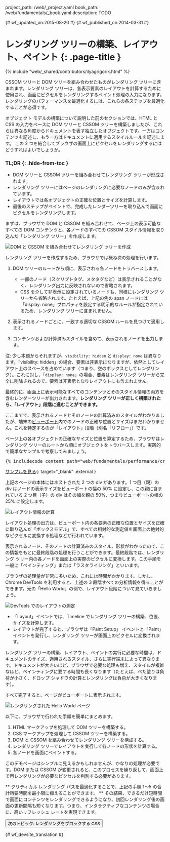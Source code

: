 project_path: /web/_project.yaml
book_path: /web/fundamentals/_book.yaml
description: TODO

{# wf_updated_on:2015-08-20 #}
{# wf_published_on:2014-03-31 #}

#  レンダリング ツリーの構築、レイアウト、ペイント {: .page-title }

{% include "web/_shared/contributors/ilyagrigorik.html" %}

CSSOM ツリーと DOM ツリーを組み合わせたものがレンダリング ツリーに含まれます。レンダリング ツリーは、各表示要素のレイアウトを計算するために使用され、画面にピクセルをレンダリングするペイント処理の入力になります。
レンダリングのパフォーマンスを最適化するには、これらの各ステップを最適化することが必須です。


オブジェクト モデルの構築について説明した前のセクションでは、HTML と CSS の入力をベースに DOM ツリーと CSSOM
ツリーを構築しましたが、これらは異なる角度からドキュメントを表す独立したオブジェクトです。一方はコンテンツを記述し、もう一方はドキュメントに適用するスタイルルールを記述します。
この 2 つを結合してブラウザの画面上にピクセルをレンダリングするにはどうすればよいでしょうか。


### TL;DR {: .hide-from-toc }
- DOM ツリーと CSSOM ツリーを組み合わせてレンダリング ツリーが形成されます。
- レンダリング ツリーにはページのレンダリングに必要なノードのみが含まれています。
- レイアウトでは各オブジェクトの正確な位置とサイズを計算します。
- 最後のステップがペイントで、完成したレンダーツリーを取り込んで画面にピクセルをレンダリングします。


まずは、ブラウザで DOM と CSSOM を組み合わせて、ページ上の表示可能なすべての DOM コンテンツと、各ノードのすべての CSSOM スタイル情報を取り込んだ「レンダリング ツリー」を作成します。

<img src="images/render-tree-construction.png" alt="DOM と CSSOM を組み合わせてレンダリング ツリーを作成" >

レンダリング ツリーを作成するため、ブラウザでは概ね次の処理を行います。

1. DOM ツリーのルートから順に、表示される各ノードをトラバースします。

    * 一部のノード（スクリプトタグ、メタタグなど）は表示されることがなく、レンダリング出力に反映されないので省略されます。
    * CSS を介して非表示に設定されているノードも、同様にレンダリング ツリーから省略されます。たとえば、上記の例の span ノードには「display: none」プロパティを設定する明示的なルールが指定されているため、レンダリング ツリーに含まれません。

1. 表示されるノードごとに、一致する適切な CSSOM ルールを見つけて適用します。
1. コンテンツおよび計算済みスタイルを含めて、表示されるノードを出力します。

注: 少し本題からそれますが、`visibility: hidden` と `display: none` は異なります。「visibility: hidden」の場合、要素は非表示になりますが、依然としてレイアウト上のスペースを占めています（つまり、空のボックスとしてレンダリング）。これに対し、「`display: none`」の場合、要素はレンダリング ツリーから完全に削除されるので、要素は非表示となりレイアウトにも含まれません。

最終的に、画面上に表示可能なすべてのコンテンツとそのスタイル情報の両方を含むレンダーツリーが出力されます。**レンダリング ツリーが正しく構築されたら、「レイアウト」段階に進むことができます。**

ここまでで、表示されるノードとそのノードの計算済みのスタイルがわかりましたが、端末の[ビューポート](/web/fundamentals/design-and-ui/responsive/fundamentals/set-the-viewport)内でのノードの正確な位置とサイズはまだわかりません。これを特定するのが「レイアウト」段階（別名「リフロー」）です。

ページ上の各オブジェクトの正確なサイズと位置を算定するため、ブラウザはレンダリング ツリーのルートから順にオブジェクトをトラバースします。実践的で簡単なサンプルで考察してみましょう。

<pre class="prettyprint">
{% includecode content_path="web/fundamentals/performance/critical-rendering-path/_code/nested.html" region_tag="full" adjust_indentation="auto" %}
</pre>

[サンプルを見る](https://googlesamples.github.io/web-fundamentals/fundamentals/performance/critical-rendering-path/nested.html){: target="_blank" .external }

上記のページの本体にはネストされた 2 つの div があります。1 つ目（親）の div はノードの表示サイズをビューポートの幅の 50% に設定し、この親に含まれている 2 つ目（子）の div はその幅を親の 50%、つまりビューポートの幅の 25% に設定します。

<img src="images/layout-viewport.png" alt="レイアウト情報の計算" >

レイアウト処理の出力は、ビューポート内の各要素の正確な位置とサイズを正確に取り込んだ「ボックスモデル」で、すべての相対的な測定値を画面上の絶対的なピクセルに変換する処理などが行われています。

表示されるノード、そのノードの計算済みのスタイル、形状がわかったので、この情報をもとに最終段階の処理を行うことができます。最終段階では、レンダリング ツリー内の各ノードを画面上の実際のピクセルに変換します。この手順を一般に「ペインティング」または「ラスタライジング」といいます。

ブラウザの処理量が非常に多いため、これには時間がかかります。しかし、Chrome DevTools を利用すると、上述の 3 段階すべての分析情報を得ることができます。元の「Hello World」の例で、レイアウト段階について見ていきましょう。

<img src="images/layout-timeline.png" alt="DevTools でのレイアウトの測定" >

* 「Layout」イベントでは、Timeline でレンダリング ツリーの構築、位置、サイズを計算します。
* レイアウトが完了すると、ブラウザは「Paint Setup」 イベントと「Paint」イベントを発行し、レンダリング ツリーが画面上のピクセルに変換されます。

レンダリング ツリーの構築、レイアウト、ペイントの実行に必要な時間は、ドキュメントのサイズ、適用されるスタイル、さらに実行端末によって異なります。ドキュメントが大きいほど、ブラウザで必要な処理も増え、スタイルが複雑なほど、ペインティングに要する時間も長くなります（たとえば、べた塗りは負荷が小さく、ドロップ シャドウの計算とレンダリングは負荷が大きくなります）。

すべて完了すると、ページがビューポートに表示されます。

<img src="images/device-dom-small.png" alt="レンダリングされた Hello World ページ" >

以下に、ブラウザで行われた手順を簡単にまとめます。

1. HTML マークアップを処理して DOM ツリーを構築する。
1. CSS マークアップを処理して CSSOM ツリーを構築する。
1. DOM と CSSOM を組み合わせてレンダリング ツリーを構成する。
1. レンダリング ツリーでレイアウトを実行して各ノードの形状を計算する。
1. 各ノードを画面にペイントする。

このデモページはシンプルに見えるかもしれませんが、かなりの処理が必要です。DOM または CSSOM が変更されると、このプロセスを繰り返して、画面上で再レンダリングが必要なピクセルを判別する必要があります。

** クリティカル レンダリング パスを最適化することで、上記の手順 1～5 の合計所要時間を最小限に抑えることができます。 ** その結果、できるだけ短時間で画面にコンテンツをレンダリングできるようになり、初回レンダリング後の画面の更新間隔も短くなります。つまり、インタラクティブなコンテンツの場合に、高いリフレッシュ レートを実現できます。

<a href="render-blocking-css" class="gc-analytics-event"
    data-category="CRP" data-label="Next / Render-Blocking CSS">
  <button>次のトピック: レンダリングをブロックする CSS</button>
</a>


{# wf_devsite_translation #}
